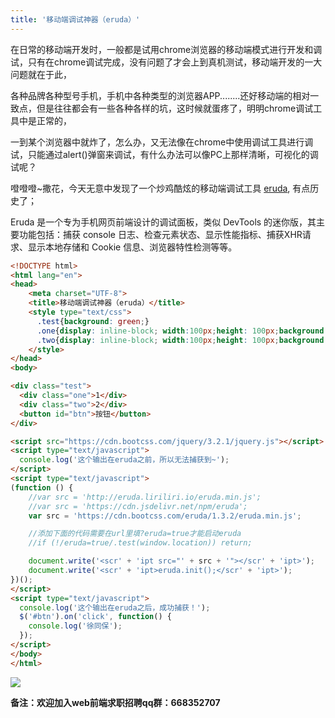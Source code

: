 ```yaml
---
title: '移动端调试神器（eruda）'
---   
```

在日常的移动端开发时，一般都是试用chrome浏览器的移动端模式进行开发和调试，只有在chrome调试完成，没有问题了才会上到真机测试，移动端开发的一大问题就在于此，

各种品牌各种型号手机，手机中各种类型的浏览器APP........还好移动端的相对一致点，但是往往都会有一些各种各样的坑，这时候就蛋疼了，明明chrome调试工具中是正常的，

一到某个浏览器中就炸了，怎么办，又无法像在chrome中使用调试工具进行调试，只能通过alert()弹窗来调试，有什么办法可以像PC上那样清晰，可视化的调试呢？

噔噔噔~撒花，今天无意中发现了一个炒鸡酷炫的移动端调试工具 [eruda](https://github.com/liriliri/eruda/blob/master/doc/README_CN.md), 有点历史了；

Eruda 是一个专为手机网页前端设计的调试面板，类似 DevTools 的迷你版，其主要功能包括：捕获 console 日志、检查元素状态、显示性能指标、捕获XHR请求、显示本地存储和 Cookie 信息、浏览器特性检测等等。

```html
<!DOCTYPE html>      
<html lang="en">      
<head>      
    <meta charset="UTF-8">      
    <title>移动端调试神器（eruda）</title>    
    <style type="text/css">  
      .test{background: green;}  
      .one{display: inline-block; width:100px;height: 100px;background: #ddd;}
      .two{display: inline-block; width:100px;height: 100px;background: #666;}
    </style>     
</head>      
<body>

<div class="test">
  <div class="one">1</div>
  <div class="two">2</div>
  <button id="btn">按钮</button>
</div>  

<script src="https://cdn.bootcss.com/jquery/3.2.1/jquery.js"></script>
<script type="text/javascript">
  console.log('这个输出在eruda之前，所以无法捕获到~');
</script>
<script type="text/javascript">
(function () {
    //var src = 'http://eruda.liriliri.io/eruda.min.js';
    //var src = 'https://cdn.jsdelivr.net/npm/eruda';
    var src = 'https://cdn.bootcss.com/eruda/1.3.2/eruda.min.js';

    //添加下面的代码需要在url里填?eruda=true才能启动eruda
    //if (!/eruda=true/.test(window.location)) return; 

    document.write('<scr' + 'ipt src="' + src + '"></scr' + 'ipt>');
    document.write('<scr' + 'ipt>eruda.init();</scr' + 'ipt>');
})();
</script>
<script type="text/javascript">
  console.log('这个输出在eruda之后，成功捕获！');
  $('#btn').on('click', function() {
    console.log('徐同保');
  });
</script>
</body>      
</html> 
```
![](https://img-blog.csdn.net/20171228104806411)  
  

****备注**：欢迎加入web前端求职招聘qq群：**668352707****